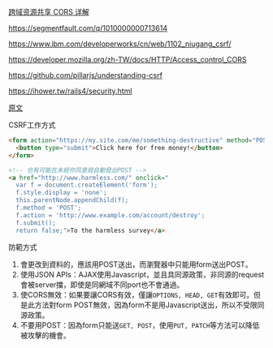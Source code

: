 
[跨域资源共享 CORS 详解](http://www.ruanyifeng.com/blog/2016/04/cors.html)


https://segmentfault.com/q/1010000000713614

https://www.ibm.com/developerworks/cn/web/1102_niugang_csrf/

https://developer.mozilla.org/zh-TW/docs/HTTP/Access_control_CORS

https://github.com/pillarjs/understanding-csrf

https://ihower.tw/rails4/security.html



[原文](https://github.com/pillarjs/understanding-csrf)


CSRF工作方式
```html
<form action="https://my.site.com/me/something-destructive" method="POST">
  <button type="submit">Click here for free money!</button>
</form>

<!-- 也有可能在未經你同意就自動發出POST -->
<a href="http://www.harmless.com/" onclick="
  var f = document.createElement('form');
  f.style.display = 'none';
  this.parentNode.appendChild(f);
  f.method = 'POST';
  f.action = 'http://www.example.com/account/destroy';
  f.submit();
  return false;">To the harmless survey</a>
```

防範方式

1. 會更改到資料的，應該用POST送出，而瀏覽器中只能用form送出POST。
2. 使用JSON APIs：AJAX使用Javascript，並且具同源政策，非同源的request會被server擋，即使是同網域不同port也不會通過。
3. 使CORS無效：如果要讓CORS有效，僅讓`OPTIONS, HEAD, GET`有效即可。但是此方法對form POST無效，因為form不是用Javascript送出，所以不受限同源政策。
4. 不要用POST：因為form只能送`GET, POST`，使用`PUT, PATCH`等方法可以降低被攻擊的機會。
 
